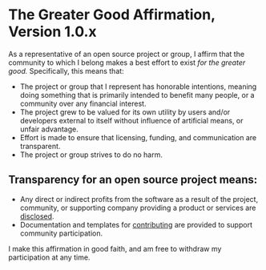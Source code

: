 # The Greater Good Affirmation, Version 1.0.x

As a representative of an open source project or group, I affirm that the community to which I belong makes a best effort to exist *for the greater good.* Specifically, this means that:

 - The project or group that I represent has honorable intentions, meaning doing something that is primarily intended to benefit many people, or a community over any financial interest.
 - The project grew to be valued for its own utility by users and/or developers external to itself without influence of artificial means, or unfair advantage.
 - Effort is made to ensure that licensing, funding, and communication are transparent.
 - The project or group strives to do no harm.


## Transparency for an open source project means:

 - Any direct or indirect profits from the software as a result of the project, community, or supporting company providing a product or services are [disclosed](https://github.com/good-labs/FUNDING.md). 
 - Documentation and templates for [contributing](https://help.github.com/en/articles/setting-guidelines-for-repository-contributors) are provided to support community participation.

I make this affirmation in good faith, and am free to withdraw my participation at any time.
